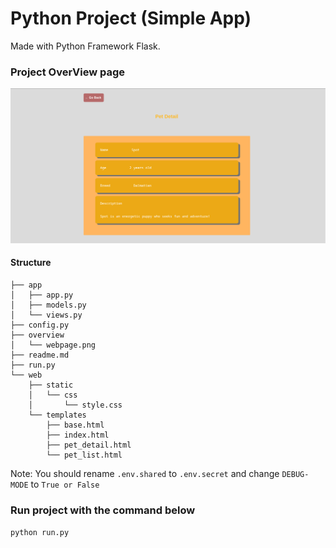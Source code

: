 # Python Project (Simple App)

Made with Python Framework Flask.

### Project OverView page

<a href="https://github.com/inforgstr/FSPR4-22/tree/main/Semester_3/Lesson_25_simple_app/overview/webpage.png">
<img src="./overview/webpage.png">
</a>

#### Structure

```
├── app
│   ├── app.py
│   ├── models.py
│   └── views.py
├── config.py
├── overview
│   └── webpage.png
├── readme.md
├── run.py
└── web
    ├── static
    │   └── css
    │       └── style.css
    └── templates
        ├── base.html
        ├── index.html
        ├── pet_detail.html
        └── pet_list.html
```

Note: You should rename `.env.shared` to `.env.secret`
and change ``DEBUG-MODE`` to `True or False`

### Run project with the command below

`python run.py`
